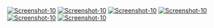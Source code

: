 <a href="https://image.prntscr.com/image/GfI3cJjNTgGL-9m4Zu_DVA.png"><img src="https://image.prntscr.com/image/GfI3cJjNTgGL-9m4Zu_DVA.png" alt="Screenshot-10" border="0"></a>
<a href="https://image.prntscr.com/image/we4E7N1fSEa3j7GZOZXI3A.png"><img src="https://image.prntscr.com/image/we4E7N1fSEa3j7GZOZXI3A.png" alt="Screenshot-10" border="0"></a>
<a href=""><img src="" alt="Screenshot-10" border="0"></a>
<a href=""><img src="" alt="Screenshot-10" border="0"></a>
<a href=""><img src="" alt="Screenshot-10" border="0"></a>
<a href=""><img src="" alt="Screenshot-10" border="0"></a>
